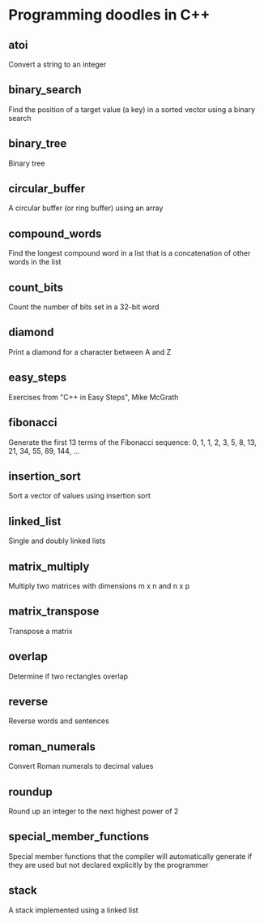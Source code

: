 # Programming doodles in C++

## atoi
Convert a string to an integer

## binary_search
Find the position of a target value (a key) in a sorted vector using a binary search

## binary_tree
Binary tree

## circular_buffer
A circular buffer (or ring buffer) using an array

## compound_words
Find the longest compound word in a list that is a concatenation of other words in the list

## count_bits
Count the number of bits set in a 32-bit word

## diamond
Print a diamond for a character between A and Z

## easy_steps
Exercises from "C++ in Easy Steps", Mike McGrath

## fibonacci
Generate the first 13 terms of the Fibonacci sequence:
    0, 1, 1, 2, 3, 5, 8, 13, 21, 34, 55, 89, 144, ...

## insertion_sort
Sort a vector of values using insertion sort

## linked_list
Single and doubly linked lists

## matrix_multiply
Multiply two matrices with dimensions m x n and n x p

## matrix_transpose
Transpose a matrix

## overlap
Determine if two rectangles overlap

## reverse
Reverse words and sentences

## roman_numerals
Convert Roman numerals to decimal values

## roundup
Round up an integer to the next highest power of 2

## special_member_functions
Special member functions that the compiler will automatically generate if they are used but not declared explicitly by the programmer

## stack
A stack implemented using a linked list
